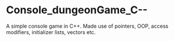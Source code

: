 # Console_dungeonGame_C--
A simple console game in C++. Made use of pointers, OOP, access modifiers, initializer lists, vectors etc.
